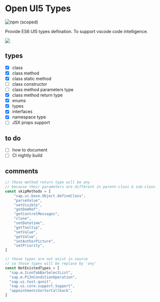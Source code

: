 # Open UI5 Types

![npm (scoped)](https://img.shields.io/npm/v/@ui5-next/types.svg)

Provide ES6 UI5 types defination. To support vscode code intelligence.

![](https://res.cloudinary.com/digf90pwi/image/upload/v1553674217/2019-03-27_16-09-03_mvqoz6.png)

## types

* [x] class
* [x] class method
* [x] class static method
* [ ] class constructor
* [ ] class method parameters type
* [x] class method return type
* [x] enums
* [x] types
* [x] interfaces
* [x] namespace type
* [ ] JSX props support

## to do

* [ ] how to document
* [ ] CI nightly build

## comments

```typescript
// those method return type will be any
// because their parameters are different in parent-class & sub-class
const skipMethods = [
    "sap.ui.base.Object.defineClass",
    "parseValue",
    "setVisible",
    "getDomRef",
    "getControlMessages",
    "clone",
    "setDatetime",
    "getTooltip",
    "setValue",
    "getValue",
    "setAuthorPicture",
    "setPriority",
]

// those types are not exist in source
// so those types will be replace by 'any'
const NotExistedTypes = [
  "sap.m.IconTabBarSelectList",
  "sap.m.P13nConditionOperation",
  "sap.ui.test.qunit",
  "sap.ui.core.support.Support",
  "appointmentsSorterCallback",
]
```